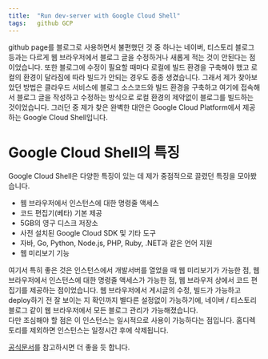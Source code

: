 ```yaml
---
title:  "Run dev-server with Google Cloud Shell"
tags:	github GCP
---
```

github page를 블로그로 사용하면서 불편했던 것 중 하나는 네이버, 티스토리 블로그등과는 다르게 웹 브라우저에서 블로그 글을 수정하거나 새롭게 적는 것이 안된다는 점이었습니다. 
또한 블로그에 수정이 필요할 때마다 로컬에 빌드 환경을 구축해야 했고 로컬의 환경이 달라짐에 따라 빌드가 안되는 경우도 종종 생겼습니다. 
그래서 제가 찾아보았던 방법은 클라우드 서비스에 블로그 소스코드와 빌드 환경을 구축하고 여기에 접속해서 블로그 글을 작성하고 수정하는 방식으로 로컬 환경의 제약없이 블로그를 빌드하는 것이었습니다.
그러던 중 제가 찾은 완벽한 대안은 Google Cloud Platform에서 제공하는 Google Cloud Shell입니다.
<br>
# Google Cloud Shell의 특징
Google Cloud Shell은 다양한 특징이 있는 데 제가 중점적으로 끌렸던 특징을 모아봤습니다.

- 웹 브라우저에서 인스턴스에 대한 명령줄 액세스
- 코드 편집기(베타) 기본 제공
- 5GB의 영구 디스크 저장소
- 사전 설치된 Google Cloud SDK 및 기타 도구
- 자바, Go, Python, Node.js, PHP, Ruby, .NET과 같은 언어 지원
- 웹 미리보기 기능

여기서 특히 좋은 것은 인스턴스에서 개발서버를 열었을 때 웹 미리보기가 가능한 점, 웹 브라우저에서 인스턴스에 대한 명령줄 액세스가 가능한 점, 웹 브라우저 상에서 코드 편집기를 제공하는 점이었습니다.
웹 브라우저에서 게시글의 수정, 빌드가 가능하고 deploy하기 전 잘 보이는 지 확인까지 별다른 설정없이 가능하기에, 네이버 / 티스토리 블로그 같이 웹 브라우저에서 모든 블로그 관리가 가능해졌습니다.<br>
다만 조심해야 할 점은 이 인스턴스는 일시적으로 사용이 가능하다는 점입니다. 홈디렉토리를 제외하면 인스턴스는 일정시간 후에 삭제됩니다.

[공식문서](https://cloud.google.com/shell/docs/)를 참고하시면 더 좋을 듯 합니다.